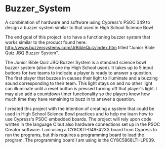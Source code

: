 # Buzzer_System
A combination of hardware and software using Cypress's PSOC 049 to design a buzzer system similar to that used in High School Science Bowl

The end goal of this project is to have a functioning buzzer system that works similar to the product found here: http://www.buzzersystems.com/JrBibleQuiz/index.htm titled "Junior Bible Quiz JBQ Buzzer System".

The Junior Bible Quiz JBQ Buzzer System is a standard science bowl buzzer system (also the one my High School used).  It takes up to 5 input buttons for two teams to indicate a player is ready to answer a question.  The first player that buzzes in causes their light to illuminate and a buzzing sound corresponding to their team.  This light stays on and no other light can illuminate until a reset button is pressed turning off that player's light.  I may also add a countdown timer functionality so the players know how much time they have remaining to buzz in to answer a question.

I created this project with the intention of creating a system that could be used in High School Science Bowl practices and to help me learn how to use Cypress's PSOC embedded boards.  The project will rely upon code written in the language C but also hardware connections set up in the PSOC Creator software.  I am using a CY8CKIT-049-42XX board from Cypress to run the programs, but this requires a programming board to load the program.  The programming board I am using is the CY8C5868LTI-LP039.
